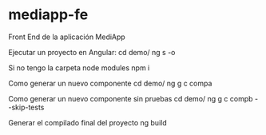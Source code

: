 # mediapp-fe
Front End de la aplicación MediApp

Ejecutar un proyecto en Angular:
cd demo/
ng s -o

Si no tengo la carpeta node modules
npm i

Como generar un nuevo componente
cd demo/
ng g c compa

Como generar un nuevo componente sin pruebas
cd demo/
ng g c compb --skip-tests

Generar el compilado final del proyecto
ng build